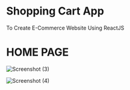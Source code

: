 # Shopping Cart App
 To Create E-Commerce Website Using ReactJS

 # HOME PAGE

 ![Screenshot (3)](https://github.com/guptachirag851/Shopping-Cart-App/assets/65108167/1bfb7fe2-1a7e-4cd0-8c31-5ca023b83f25)

 ![Screenshot (4)](https://github.com/guptachirag851/Shopping-Cart-App/assets/65108167/91f78f26-21a1-4a5d-bf80-5ec4e7814423)


